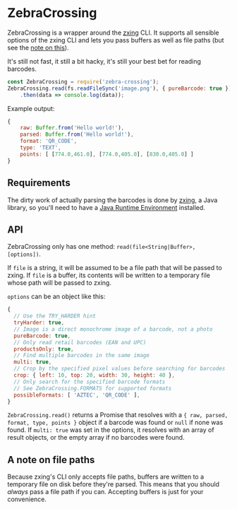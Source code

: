 ZebraCrossing
=============

ZebraCrossing is a wrapper around the [zxing][zxing] CLI. It supports all sensible options of the zxing CLI and lets you pass buffers as well as file paths (but see the [note on this][fp-note]).

It's still not fast, it still a bit hacky, it's still your best bet for reading barcodes.

```js
const ZebraCrossing = require('zebra-crossing');
ZebraCrossing.read(fs.readFileSync('image.png'), { pureBarcode: true })
	.then(data => console.log(data));
```

Example output:

```js
{
	raw: Buffer.from('Hello world!'),
	parsed: Buffer.from('Hello world!'),
	format: 'QR_CODE',
	type: 'TEXT',
	points: [ [774.0,461.0], [774.0,405.0], [830.0,405.0] ]
}
```

## Requirements

The dirty work of actually parsing the barcodes is done by [zxing], a Java library, so you'll need to have a [Java Runtime Environment][jre] installed.

## API

ZebraCrossing only has one method: `read(file<String|Buffer>, [options])`.

If `file` is a string, it will be assumed to be a file path that will be passed to zxing.
If `file` is a buffer, its contents will be written to a temporary file whose path will be passed to zxing.

`options` can be an object like this:

```js
{
  // Use the TRY_HARDER hint
  tryHarder: true,
  // Image is a direct monochrome image of a barcode, not a photo
  pureBarcode: true,
  // Only read retail barcodes (EAN and UPC)
  productsOnly: true,
  // Find multiple barcodes in the same image
  multi: true,
  // Crop by the specified pixel values before searching for barcodes
  crop: { left: 10, top: 20, width: 30, height: 40 },
  // Only search for the specified barcode formats
  // See ZebraCrossing.FORMATS for supported formats
  possibleFormats: [ 'AZTEC', 'QR_CODE' ],
}
```

`ZebraCrossing.read()` returns a Promise that resolves with a `{ raw, parsed, format, type, points }` object if a barcode was found or `null` if none was found. If `multi: true` was set in the options, it resolves with an array of result objects, or the empty array if no barcodes were found.


## A note on file paths

Because zxing's CLI only accepts file paths, buffers are written to a temporary file on disk before they're parsed. This means that you should *always* pass a file path if you can. Accepting buffers is just for your convenience.



[zxing]: https://github.com/zxing/zxing
[fp-note]: #a-note-on-file-paths
[jre]: http://www.oracle.com/technetwork/java/javase/downloads/jre8-downloads-2133155.html

